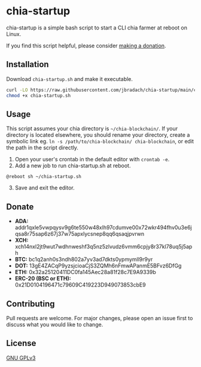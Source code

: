 # chia-startup

chia-startup is a simple bash script to start a CLI chia farmer at reboot on Linux.

If you find this script helpful, please consider [making a donation](https://github.com/jbradach/chia-startup#donate).

## Installation

Download `chia-startup.sh` and make it executable. 

```bash
curl -LO https://raw.githubusercontent.com/jbradach/chia-startup/main/chia-startup.sh
chmod +x chia-startup.sh
```

## Usage

This script assumes your chia directory is `~/chia-blockchain/`. If your directory is located elsewhere, you should rename your directory, create a symbolic link eg. `ln -s /path/to/chia-blockchain/ chia-blockchain`, or edit the path in the script directly.

1. Open your user's crontab in the default editor with `crontab -e`. 
2. Add a new job to run chia-startup.sh at reboot.
```crontab 
@reboot sh ~/chia-startup.sh
```
3. Save and exit the editor.

## Donate

- **ADA:** addr1qxle5vwpqysv9g6te550w48xlh97cdumve00x72wkr494fhv0u3e6jqsa8r75sap6z67j37w75apxlycsnep8qq6qsaqjpvrwn
- **XCH:** xch14nxl2jt9wut7wdhnweshf3q5nz5zlvudz6vmm6cpjy8r37kl78uq5j5aph
- **BTC:** bc1q2anh0s3ndh802a7yv3ad7dkts0ypmymll9r9yr
- **DOT:** 13gE4ZACqP9yzsjcioaCjS3ZQMh6nFmwAPanmE5BFvz6DfGg
- **ETH:** 0x32a25120411DC0fa145Aec28a81f28c7E9A9339b
- **ERC-20 (BSC or ETH):** 0x21D0104196471c79609C419223D949073853cbE9

## Contributing
Pull requests are welcome. For major changes, please open an issue first to discuss what you would like to change.

## License
[GNU GPLv3](https://choosealicense.com/licenses/gpl-3.0/)
